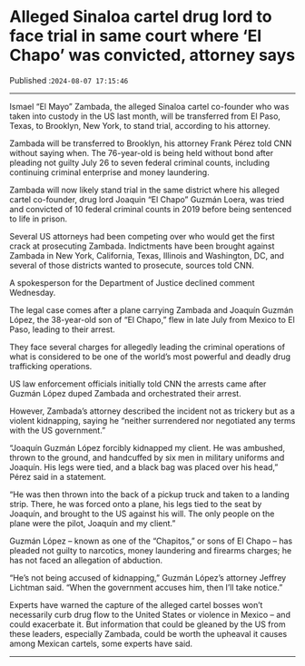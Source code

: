 # Alleged Sinaloa cartel drug lord to face trial in same court where ‘El Chapo’ was convicted, attorney says

Published :`2024-08-07 17:15:46`

---

Ismael “El Mayo” Zambada, the alleged Sinaloa cartel co-founder who was taken into custody in the US last month, will be transferred from El Paso, Texas, to Brooklyn, New York, to stand trial, according to his attorney.

Zambada will be transferred to Brooklyn, his attorney Frank Pérez told CNN without saying when. The 76-year-old is being held without bond after pleading not guilty July 26 to seven federal criminal counts, including continuing criminal enterprise and money laundering.

Zambada will now likely stand trial in the same district where his alleged cartel co-founder, drug lord Joaquin “El Chapo” Guzmán Loera, was tried and convicted of 10 federal criminal counts in 2019 before being sentenced to life in prison.

Several US attorneys had been competing over who would get the first crack at prosecuting Zambada. Indictments have been brought against Zambada in New York, California, Texas, Illinois and Washington, DC, and several of those districts wanted to prosecute, sources told CNN.

A spokesperson for the Department of Justice declined comment Wednesday.

The legal case comes after a plane carrying Zambada and Joaquín Guzmán López, the 38-year-old son of “El Chapo,” flew in late July from Mexico to El Paso, leading to their arrest.

They face several charges for allegedly leading the criminal operations of what is considered to be one of the world’s most powerful and deadly drug trafficking operations.

US law enforcement officials initially told CNN the arrests came after Guzmán López duped Zambada and orchestrated their arrest.

However, Zambada’s attorney described the incident not as trickery but as a violent kidnapping, saying he “neither surrendered nor negotiated any terms with the US government.”

“Joaquín Guzmán López forcibly kidnapped my client. He was ambushed, thrown to the ground, and handcuffed by six men in military uniforms and Joaquín. His legs were tied, and a black bag was placed over his head,” Pérez said in a statement.

“He was then thrown into the back of a pickup truck and taken to a landing strip. There, he was forced onto a plane, his legs tied to the seat by Joaquín, and brought to the US against his will. The only people on the plane were the pilot, Joaquín and my client.”

Guzmán López – known as one of the “Chapitos,” or sons of El Chapo – has pleaded not guilty to narcotics, money laundering and firearms charges; he has not faced an allegation of abduction.

“He’s not being accused of kidnapping,” Guzmán López’s attorney Jeffrey Lichtman said. “When the government accuses him, then I’ll take notice.”

Experts have warned the capture of the alleged cartel bosses won’t necessarily curb drug flow to the United States or violence in Mexico – and could exacerbate it. But information that could be gleaned by the US from these leaders, especially Zambada, could be worth the upheaval it causes among Mexican cartels, some experts have said.

---


